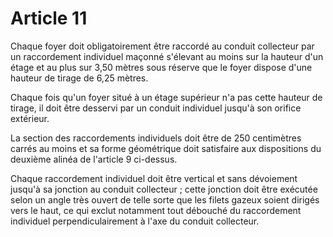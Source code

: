 # Article 11

Chaque foyer doit obligatoirement être raccordé au conduit collecteur par un raccordement individuel maçonné s'élevant au moins sur la hauteur d'un étage et au plus sur 3,50 mètres sous réserve que le foyer dispose d'une hauteur de tirage de 6,25 mètres.

Chaque fois qu'un foyer situé à un étage supérieur n'a pas cette hauteur de tirage, il doit être desservi par un conduit individuel jusqu'à son orifice extérieur.

La section des raccordements individuels doit être de 250 centimètres carrés au moins et sa forme géométrique doit satisfaire aux dispositions du deuxième alinéa de l'article 9 ci-dessus.

Chaque raccordement individuel doit être vertical et sans dévoiement jusqu'à sa jonction au conduit collecteur ; cette jonction doit être exécutée selon un angle très ouvert de telle sorte que les filets gazeux soient dirigés vers le haut, ce qui exclut notamment tout débouché du raccordement individuel perpendiculairement à l'axe du conduit collecteur.
